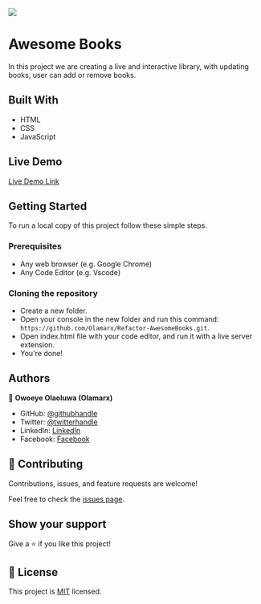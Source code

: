 ![](https://img.shields.io/badge/Microverse-blueviolet)

# Awesome Books

In this project we are creating a live and interactive library, with updating books, user can add or remove books.

## Built With

- HTML
- CSS
- JavaScript

## Live Demo

[Live Demo Link](https://olamarx.github.io/AwesomeBooks/dist)


## Getting Started

To run a local copy of this project follow these simple steps.

### Prerequisites

- Any web browser (e.g. Google Chrome)
- Any Code Editor (e.g. Vscode)

### Cloning the repository

- Create a new folder.
- Open your console in the new folder and run this command: `https://github.com/Olamarx/Refactor-AwesomeBooks.git`.
- Open index.html file with your code editor, and run it with a live server extension.
- You're done!


## Authors

👤 **Owoeye Olaoluwa (Olamarx)**

- GitHub: [@githubhandle](https://github.com/Olamarx)
- Twitter: [@twitterhandle](https://twitter.com/Owoeye0laoluwa)
- LinkedIn: [LinkedIn](https://www.linkedin.com/in/olaoluwa-owoeye-617702162/)
- Facebook: [Facebook](https://web.facebook.com/olaoluwa.owoeye.39)

## 🤝 Contributing

Contributions, issues, and feature requests are welcome!

Feel free to check the [issues page](../../issues/).

## Show your support

Give a ⭐️ if you like this project!


## 📝 License

This project is [MIT](./MIT.md) licensed.
